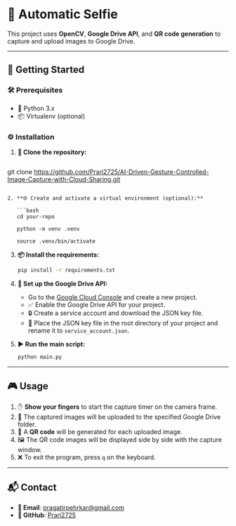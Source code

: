 # 🤳 **Automatic Selfie**

This project uses **OpenCV**, **Google Drive API**, and **QR code generation** to capture and upload images to Google Drive.

---

## 🚀 **Getting Started**

### 🛠️ **Prerequisites**

- 🐍 Python 3.x
- 📦 Virtualenv (optional)

### ⚙️ **Installation**

1. **🔽 Clone the repository:**

   ```bash
git clone https://github.com/Prari2725/AI-Driven-Gesture-Controlled-Image-Capture-with-Cloud-Sharing.git
```

2. **🌐 Create and activate a virtual environment (optional):**

   ```bash
   cd your-repo 

   python -m venv .venv

   source .venv/bin/activate
   ```

3. **📦 Install the requirements:**

   ```bash
   pip install -r requirements.txt
   ```

4. **🔑 Set up the Google Drive API:**
   - Go to the [Google Cloud Console](https://console.cloud.google.com/) and create a new project.
   - ✅ Enable the Google Drive API for your project.
   - 🔒 Create a service account and download the JSON key file.
   - 📂 Place the JSON key file in the root directory of your project and rename it to `service_account.json`.

5. **▶️ Run the main script:**

   ```bash
   python main.py
   ```

---

## 🎮 **Usage**

1. ✋ **Show your fingers** to start the capture timer on the camera frame.
2. 📸 The captured images will be uploaded to the specified Google Drive folder.
3. 🔗 A **QR code** will be generated for each uploaded image.
4. 🖼️ The QR code images will be displayed side by side with the capture window.
5. ❌ To exit the program, press `q` on the keyboard.

---

## 📬 **Contact**

- **📧 Email**: pragatirpehrkar@gmail.com
- **🐙 GitHub**: [Prari2725](https://github.com/Prari2725)
